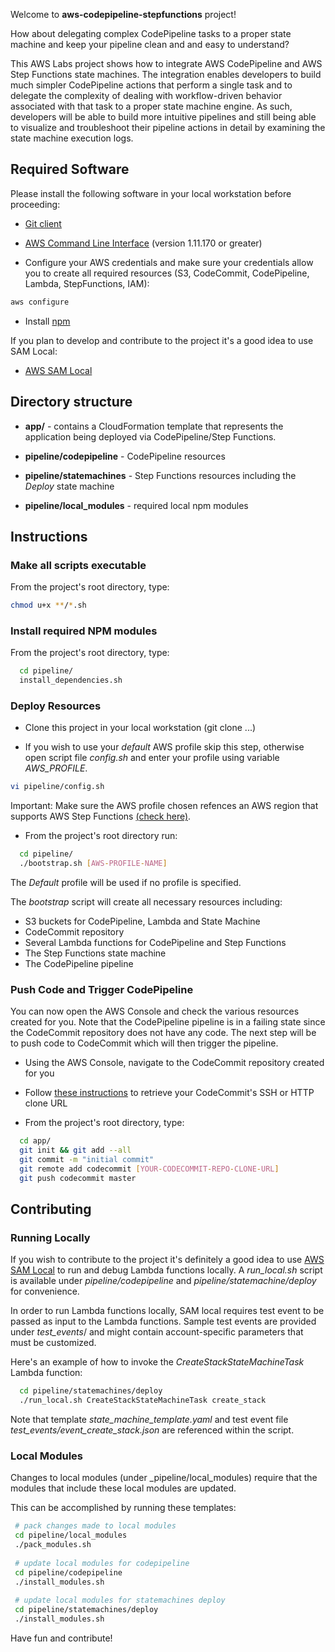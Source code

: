 

Welcome to __aws-codepipeline-stepfunctions__ project! 

How about delegating complex CodePipeline tasks to a proper state machine and keep your pipeline clean and and easy to understand? 



This AWS Labs project shows how to integrate AWS CodePipeline and AWS Step Functions state machines. The integration enables developers to build much simpler CodePipeline actions that perform a single task and to delegate the complexity of dealing with workflow-driven behavior associated with that task to a proper state machine engine. As such, developers will be able to build more intuitive pipelines and still being able to visualize and troubleshoot their pipeline actions in detail by examining the state machine execution logs.

## Required Software

Please install the following software in your local workstation before proceeding:

* [Git client](https://git-scm.com/downloads)

* [AWS Command Line Interface](http://docs.aws.amazon.com/cli/latest/userguide/installing.html) (version 1.11.170 or greater)

* Configure your AWS credentials and make sure your credentials allow you to create all required resources (S3, CodeCommit, CodePipeline, Lambda, StepFunctions, IAM): 

```bash
aws configure
```

* Install [npm](https://www.npmjs.com/get-npm)

If you plan to develop and contribute to the project it's a good idea to use SAM Local:

* [AWS SAM Local](https://github.com/awslabs/aws-sam-local)

## Directory structure

* __app/__ - contains a CloudFormation template that represents the application being deployed via CodePipeline/Step Functions.

* __pipeline/codepipeline__ - CodePipeline resources

* __pipeline/statemachines__ - Step Functions resources including the _Deploy_ state machine

* __pipeline/local_modules__ - required local npm modules

## Instructions

### Make all scripts executable

From the project's root directory, type:

```bash
chmod u+x **/*.sh
```

### Install required NPM modules

From the project's root directory, type:

```bash
  cd pipeline/
  install_dependencies.sh
```

### Deploy Resources

* Clone this project in your local workstation (git clone ...)

* If you wish to use your _default_ AWS profile skip this step, otherwise open script file _config.sh_ and enter your profile using variable _AWS\_PROFILE_.

```bash
vi pipeline/config.sh
```

Important: Make sure the AWS profile chosen refences an AWS region that supports AWS Step Functions [(check here)](https://aws.amazon.com/about-aws/global-infrastructure/regional-product-services/).

* From the project's root directory run:

```bash
  cd pipeline/
  ./bootstrap.sh [AWS-PROFILE-NAME]
```

The _Default_ profile will be used if no profile is specified.

The _bootstrap_ script will create all necessary resources including:

* S3 buckets for CodePipeline, Lambda and State Machine
* CodeCommit repository
* Several Lambda functions for CodePipeline and Step Functions 
* The Step Functions state machine
* The CodePipeline pipeline

### Push Code and Trigger CodePipeline

You can now open the AWS Console and check the various resources created for you. Note that the CodePipeline pipeline is in a failing state since the CodeCommit repository does not have any code. The next step will be to push code to CodeCommit which will then trigger the pipeline. 

* Using the AWS Console, navigate to the CodeCommit repository created for you

* Follow [these instructions](http://docs.aws.amazon.com/codecommit/latest/userguide/how-to-connect.html) to retrieve your CodeCommit's SSH or HTTP clone URL

* From the project's root directory, type:

```bash
  cd app/
  git init && git add --all
  git commit -m "initial commit"
  git remote add codecommit [YOUR-CODECOMMIT-REPO-CLONE-URL]
  git push codecommit master
```

## Contributing

### Running Locally

If you wish to contribute to the project it's definitely a good idea to use [AWS SAM Local](https://github.com/awslabs/aws-sam-local) to run and debug Lambda functions locally. A _run\_local.sh_ script is available under _pipeline/codepipeline_ and _pipeline/statemachine/deploy_ for convenience.

In order to run Lambda functions locally, SAM local requires test event to be passed as input to the Lambda functions. Sample test events are provided under _test\_events_/ and might contain account-specific parameters that must be customized. 

Here's an example of how to invoke the _CreateStackStateMachineTask_ Lambda function:

```bash
  cd pipeline/statemachines/deploy
  ./run_local.sh CreateStackStateMachineTask create_stack
```

Note that template _state\_machine\_template.yaml_ and test event file _test\_events/event\_create\_stack.json_ are referenced within the script.

### Local Modules

Changes to local modules (under _pipeline/local\_modules) require that the modules that include these local modules are updated.

This can be accomplished by running these templates:

```bash
 # pack changes made to local modules
 cd pipeline/local_modules
 ./pack_modules.sh
   
 # update local modules for codepipeline
 cd pipeline/codepipeline
 ./install_modules.sh
   
 # update local modules for statemachines deploy
 cd pipeline/statemachines/deploy
 ./install_modules.sh
```

Have fun and contribute!